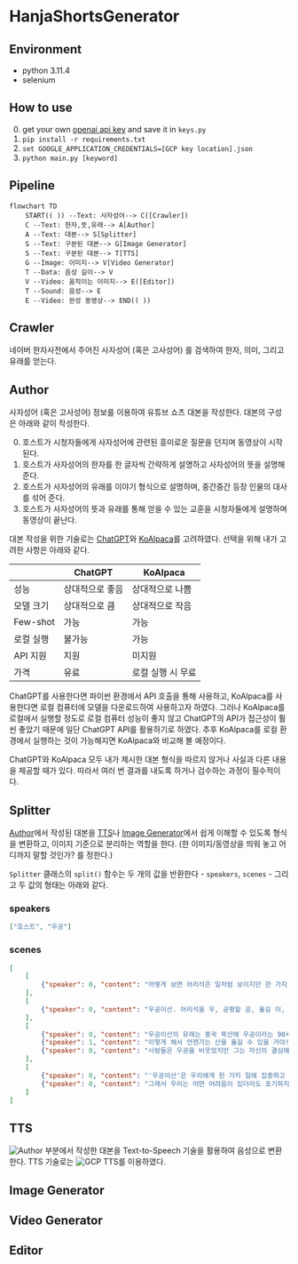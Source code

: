 # HanjaShortsGenerator

## Environment
- python 3.11.4
- selenium

## How to use
0. get your own [openai api key](https://platform.openai.com/account/api-keys) and save it in `keys.py`
0. ```pip install -r requirements.txt```
0. ```set GOOGLE_APPLICATION_CREDENTIALS=[GCP key location].json```
0. ```python main.py [keyword]```

## Pipeline
```mermaid
flowchart TD
	START(( )) --Text: 사자성어--> C([Crawler])
	C --Text: 한자,뜻,유래--> A[Author]
	A --Text: 대본--> S[Splitter]
	S --Text: 구분된 대본--> G[Image Generator]
	S --Text: 구분된 대본--> T[TTS]
	G --Image: 이미지--> V[Video Generator]
	T --Data: 음성 길이--> V
	V --Video: 움직이는 이미지--> E([Editor])
	T --Sound: 음성--> E
	E --Video: 완성 동영상--> END(( ))
```

## Crawler
네이버 한자사전에서 주어진 사자성어 (혹은 고사성어) 를 검색하여 한자, 의미, 그리고 유래를 얻는다. 

## Author
사자성어 (혹은 고사성어) 정보를 이용하여 유튜브 쇼츠 대본을 작성한다. 대본의 구성은 아래와 같이 작성한다. 

0. 호스트가 시청자들에게 사자성어에 관련된 흥미로운 질문을 던지며 동영상이 시작된다. 
0. 호스트가 사자성어의 한자를 한 글자씩 간략하게 설명하고 사자성어의 뜻을 설명해 준다. 
0. 호스트가 사자성어의 유래를 이야기 형식으로 설명하며, 중간중간 등장 인물의 대사를 섞어 준다. 
0. 호스트가 사자성어의 뜻과 유래를 통해 얻을 수 있는 교훈을 시청자들에게 설명하며 동영상이 끝난다. 

대본 작성을 위한 기술로는 [ChatGPT](https://chat.openai.com/)와 [KoAlpaca](https://github.com/Beomi/KoAlpaca)를 고려하였다. 선택을 위해 내가 고려한 사항은 아래와 같다. 

||ChatGPT|KoAlpaca|
|-|-|-|
|성능|상대적으로 좋음|상대적으로 나쁨|
|모델 크기|상대적으로 큼|상대적으로 작음|
|Few-shot|가능|가능|
|로컬 실행|불가능|가능|
|API 지원|지원|미지원|
|가격|유료|로컬 실행 시 무료|

ChatGPT를 사용한다면 파이썬 환경에서 API 호출을 통해 사용하고, KoAlpaca를 사용한다면 로컬 컴퓨터에 모델을 다운로드하여 사용하고자 하였다. 그러나 KoAlpaca를 로컬에서 실행할 정도로 로컬 컴퓨터 성능이 좋지 않고 ChatGPT의 API가 접근성이 훨씬 좋았기 때문에 일단 ChatGPT API를 활용하기로 하였다. 추후 KoAlpaca를 로컬 환경에서 실행하는 것이 가능해지면 KoAlpaca와 비교해 볼 예정이다. 

ChatGPT와 KoAlpaca 모두 내가 제시한 대본 형식을 따르지 않거나 사실과 다른 내용을 제공할 때가 있다. 따라서 여러 번 결과를 내도록 하거나 검수하는 과정이 필수적이다. 

## Splitter
[Author](#author)에서 작성된 대본을 [TTS](#tts)나 [Image Generator](#image-generator)에서 쉽게 이해할 수 있도록 형식을 변환하고, 이미지 기준으로 분리하는 역할을 한다. (한 이미지/동영상을 띄워 놓고 어디까지 말할 것인가? 를 정한다.)

`Splitter` 클래스의 `split()` 함수는 두 개의 값을 반환한다 - `speakers`, `scenes` - 그리고 두 값의 형태는 아래와 같다. 

### speakers
```json
["호스트", "우공"]
```

### scenes
```json
[
	[
		{"speaker": 0, "content": "어떻게 보면 어리석은 일처럼 보이지만 한 가지 일을 끝까지 밀고 나가면 언젠가는 목적을 달성할 수 있다고 생각해 본 적이 있으신가요? 오늘은 그런 상황을 나타내는 사자성어, '우공이산'에 대해 이야기해 볼까요?"}
	], 
	[
		{"speaker": 0, "content": "우공이산. 어리석을 우, 공평할 공, 옮길 이, 산 메 산으로 이루어진 사자성어에요. 남이 보기에는 어리석은 일처럼 보이지만 한 가지 일을 끝까지 밀고 나가면 언젠가는 목적을 달성할 수 있다는 의미를 가지고 있어요."}
	], 
	[
		{"speaker": 0, "content": "우공이산의 유래는 중국 북산에 우공이라는 90세 된 노인이 살고 있었어요. 그는 태행산과 왕옥산 사이에 있는 큰 산을 평평하게 만들어서 길을 내고 싶다고 가족들에게 말했어요. 아내는 반대하며 그의 힘으로는 불가능하다고 말했지만 우공은 결심하고 돌과 흙을 파내어 나르기 시작했어요."},
		{"speaker": 1, "content": "이렇게 해서 언젠가는 산을 옮길 수 있을 거야!"},
		{"speaker": 0, "content": "사람들은 우공을 비웃었지만 그는 자신의 결심에 힘입어 끝까지 일을 밀고 나갔어요. 결국 천제의 감동을 받아 산은 다른 곳으로 옮겨지게 되었답니다."}
	],
	[
		{"speaker": 0, "content": "'우공이산'은 우리에게 한 가지 일에 집중하고 끝까지 밀고 나가는 열정과 결단력의 중요성을 상기시켜줍니다. 어리석어 보일지라도 끝까지 노력하면 언젠가는 목적을 달성할 수 있다는 교훈이 담겨있어요."},
		{"speaker": 0, "content": "그래서 우리는 어떤 어려움이 있더라도 포기하지 않고 열심히 노력하며 끝까지 밀고 나가는 자세를 가지는 것이 중요하다는 것을 기억해야 합니다."}
	]
]
```

## TTS
![Author](#author) 부분에서 작성한 대본을 Text-to-Speech 기술을 활용하여 음성으로 변환한다. 
TTS 기술로는 ![GCP TTS](https://cloud.google.com/text-to-speech?hl=ko)를 이용하였다. 

## Image Generator

## Video Generator

## Editor
